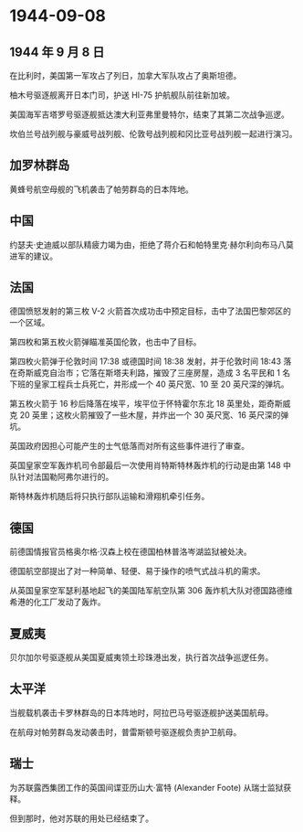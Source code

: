 # 1944-09-08

## 1944 年 9 月 8 日

在比利时，美国第一军攻占了列日，加拿大军队攻占了奥斯坦德。

柚木号驱逐舰离开日本门司，护送 HI-75 护航舰队前往新加坡。

美国海军吉塔罗号驱逐舰抵达澳大利亚弗里曼特尔，结束了其第二次战争巡逻。

坎伯兰号战列舰与豪威号战列舰、伦敦号战列舰和冈比亚号战列舰一起进行演习。

## 加罗林群岛

黄蜂号航空母舰的飞机袭击了帕劳群岛的日本阵地。

## 中国

约瑟夫·史迪威以部队精疲力竭为由，拒绝了蒋介石和帕特里克·赫尔利向布马八莫进军的建议。

## 法国

德国愤怒发射的第三枚 V-2
火箭首次成功击中预定目标，击中了法国巴黎郊区的一个区域。

第四枚和第五枚火箭弹瞄准英国伦敦，也击中了目标。

第四枚火箭弹于伦敦时间 17:38 或德国时间 18:38 发射，并于伦敦时间 18:43
落在奇斯威克自治市；它落在斯塔夫利路，摧毁了三座房屋，造成 3 名平民和 1
名下班的皇家工程兵士兵死亡，并形成一个 40 英尺宽、10 至 20
英尺深的弹坑。

第五枚火箭于 16 秒后降落在埃平，埃平位于怀特霍尔东北 18
英里处，距奇斯威克 20 英里；这枚火箭摧毁了一些木屋，并炸出一个 30
英尺宽、16 英尺深的弹坑。

英国政府因担心可能产生的士气低落而对所有这些事件进行了审查。

英国皇家空军轰炸机司令部最后一次使用肖特斯特林轰炸机的行动是由第 148
中队针对法国勒阿弗尔进行的。

斯特林轰炸机随后将只执行部队运输和滑翔机牵引任务。

## 德国

前德国情报官员格奥尔格·汉森上校在德国柏林普洛岑湖监狱被处决。

德国航空部提出了对一种简单、轻便、易于操作的喷气式战斗机的需求。

从英国皇家空军瑟利基地起飞的美国陆军航空队第 306
轰炸机大队对德国路德维希港的化工厂发动了轰炸。

## 夏威夷

贝尔加尔号驱逐舰从美国夏威夷领土珍珠港出发，执行首次战争巡逻任务。

## 太平洋

当舰载机袭击卡罗林群岛的日本阵地时，阿拉巴马号驱逐舰护送美国航母。

在航母对帕劳群岛发动袭击时，普雷斯顿号驱逐舰负责护卫航母。

## 瑞士

为苏联露西集团工作的英国间谍亚历山大·富特 (Alexander Foote)
从瑞士监狱获释。

但到那时，他对苏联的用处已经结束了。

